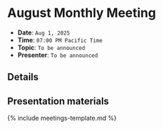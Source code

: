 # August Monthly Meeting

* **Date**: `Aug 1, 2025`
* **Time**: `07:00 PM Pacific Time`
* **Topic**: `To be announced`
* **Presenter**: `To be announced`

## Details

## Presentation materials

{% include meetings-template.md %}

